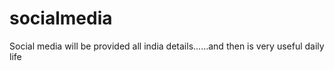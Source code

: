 # socialmedia
Social media will be provided all india details......and then is very useful daily life
